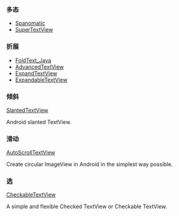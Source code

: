 ### 多态
* [Spanomatic](https://github.com/grivos/Spanomatic)
* [SuperTextView](https://github.com/chenBingX/SuperTextView)
### 折展
* [FoldText_Java](https://github.com/zzh12138/FoldText_Java)
* [AdvancedTextView](https://github.com/devilist/AdvancedTextView)
* [ExpandTextView](https://github.com/lcodecorex/ExpandTextView) 
* [ExpandableTextView](https://github.com/MZCretin/ExpandableTextView)
### 倾斜
[SlantedTextView](https://github.com/HeZaiJin/SlantedTextView)

Android slanted TextView.
### 滑动
[AutoScrollTextView](https://github.com/lopspower/AutoScrollTextView)

Create circular ImageView in Android in the simplest way possible.
### 选
[CheckableTextView](https://github.com/JDevZone/CheckableTextView)

A simple and flexible Checked TextView or Checkable TextView.